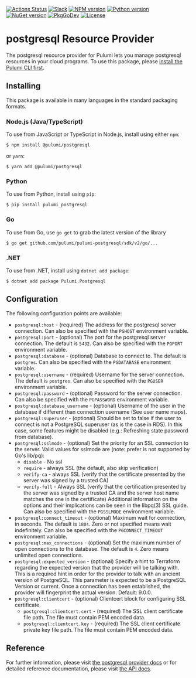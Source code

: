 [![Actions Status](https://github.com/pulumi/pulumi-postgresql/workflows/master/badge.svg)](https://github.com/pulumi/pulumi-postgresql/actions)
[![Slack](http://www.pulumi.com/images/docs/badges/slack.svg)](https://slack.pulumi.com)
[![NPM version](https://badge.fury.io/js/%40pulumi%2Fpostgresql.svg)](https://www.npmjs.com/package/@pulumi/postgresql)
[![Python version](https://badge.fury.io/py/pulumi-postgresql.svg)](https://pypi.org/project/pulumi-postgresql)
[![NuGet version](https://badge.fury.io/nu/pulumi.postgresql.svg)](https://badge.fury.io/nu/pulumi.postgresql)
[![PkgGoDev](https://pkg.go.dev/badge/github.com/pulumi/pulumi-postgresql/sdk/v2/go)](https://pkg.go.dev/github.com/pulumi/pulumi-postgresql/sdk/v2/go)
[![License](https://img.shields.io/npm/l/%40pulumi%2Fpulumi.svg)](https://github.com/pulumi/pulumi-postgresql/blob/master/LICENSE)

# postgresql Resource Provider

The postgresql resource provider for Pulumi lets you manage postgresql resources in your cloud programs.  To use
this package, please [install the Pulumi CLI first](https://pulumi.io/).

## Installing

This package is available in many languages in the standard packaging formats.

### Node.js (Java/TypeScript)

To use from JavaScript or TypeScript in Node.js, install using either `npm`:

    $ npm install @pulumi/postgresql

or `yarn`:

    $ yarn add @pulumi/postgresql

### Python

To use from Python, install using `pip`:

    $ pip install pulumi_postgresql

### Go

To use from Go, use `go get` to grab the latest version of the library

    $ go get github.com/pulumi/pulumi-postgresql/sdk/v2/go/...

### .NET

To use from .NET, install using `dotnet add package`:

    $ dotnet add package Pulumi.Postgresql

## Configuration

The following configuration points are available:

- `postgresql:host` - (required) The address for the postgresql server connection. Can also be specified with the `PGHOST`
   environment variable.
- `postgresql:port` - (optional) The port for the postgresql server connection. The default is `5432`.  Can also be specified 
   with the `PGPORT` environment variable.
- `postgresql:database` - (optional) Database to connect to. The default is `postgres`. Can also be specified 
   with the `PGDATABASE` environment variable.
- `postgresql:username` - (required) Username for the server connection. The default is `postgres`. Can also be specified 
   with the `PGUSER` environment variable.
- `postgresql:password` - (optional) Password for the server connection. Can also be specified with the `PGPASSWORD` environment variable.
- `postgresql:database_username` - (optional) Username of the user in the database if different than connection username (See user name maps).
- `postgresql:superuser` - (optional) Should be set to false if the user to connect is not a PostgreSQL superuser (as is the case in RDS). 
   In this case, some features might be disabled (e.g.: Refreshing state password from database).
- `postgresql:sslmode` - (optional) Set the priority for an SSL connection to the server. Valid values for sslmode are (note: prefer is not supported by Go's lib/pq):
    * `disable` - No ssl
    * `require` - always SSL (the default, also skip verification)
    * `verify-ca` - always SSL (verify that the certificate presented by the server was signed by a trusted CA)
    * `verify-full` - Always SSL (verify that the certification presented by the server was signed by a trusted CA and the server 
       host name matches the one in the certificate) Additional information on the options and their implications can be seen in the libpq(3) SSL guide.
  Can also be specified with the `PGSSLMODE` environment variable. 
- `postgresql:connect_timeout` - (optional) Maximum wait for connection, in seconds. The default is `180s`. Zero or not specified means wait indefinitely. 
  Can also be specified with the `PGCONNECT_TIMEOUT` environment variable.
- `postgresql:max_connections` - (optional) Set the maximum number of open connections to the database. The default is `4`. Zero means unlimited open connections.
- `postgresql:expected_version` - (optional) Specify a hint to Terraform regarding the expected version that the provider will be talking with. This is a 
   required hint in order for the provider to talk with an ancient version of PostgreSQL. This parameter is expected to be a PostgreSQL Version or current. 
   Once a connection has been established, the provider will fingerprint the actual version. Default: 9.0.0.
- `postgresql:clientcert` - (optional) Clientcert block for configuring SSL certificate. 
  - `postgresql:clientcert.cert` - (required) The SSL client certificate file path. The file must contain PEM encoded data.
  - `postgresql:clientcert.key` - (required) The SSL client certificate private key file path. The file must contain PEM encoded data.


## Reference

For further information, please visit [the postgresql provider docs](https://www.pulumi.com/docs/intro/cloud-providers/postgresql) or for detailed reference documentation, please visit [the API docs](https://www.pulumi.com/docs/reference/pkg/postgresql).
